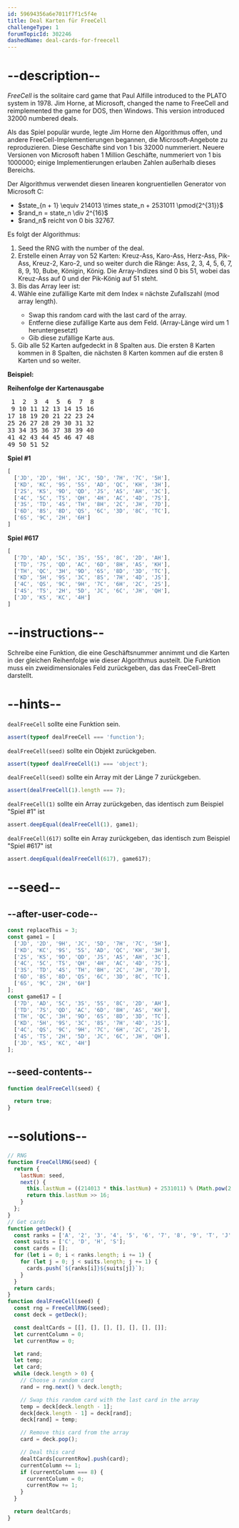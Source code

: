 ```yaml
---
id: 59694356a6e7011f7f1c5f4e
title: Deal Karten für FreeCell
challengeType: 1
forumTopicId: 302246
dashedName: deal-cards-for-freecell
---
```


# --description--

*FreeCell* is the solitaire card game that Paul Alfille introduced to the PLATO system in 1978. Jim Horne, at Microsoft, changed the name to FreeCell and reimplemented the game for DOS, then Windows. This version introduced 32000 numbered deals.

Als das Spiel populär wurde, legte Jim Horne den Algorithmus offen, und andere FreeCell-Implementierungen begannen, die Microsoft-Angebote zu reproduzieren. Diese Geschäfte sind von 1 bis 32000 nummeriert. Neuere Versionen von Microsoft haben 1 Million Geschäfte, nummeriert von 1 bis 1000000; einige Implementierungen erlauben Zahlen außerhalb dieses Bereichs.

Der Algorithmus verwendet diesen linearen kongruentiellen Generator von Microsoft C:

<ul>
  <li>$state_{n + 1} \equiv 214013 \times state_n + 2531011 \pmod{2^{31}}$</li>
  <li>$rand_n = state_n \div 2^{16}$</li>
  <li>$rand_n$ reicht von 0 bis 32767.</li>
</ul>

Es folgt der Algorithmus:

<ol>
  <li>Seed the RNG with the number of the deal.
  </li><li>Erstelle einen Array von 52 Karten: Kreuz-Ass, Karo-Ass, Herz-Ass, Pik-Ass, Kreuz-2, Karo-2, und so weiter durch die Ränge: Ass, 2, 3, 4, 5, 6, 7, 8, 9, 10, Bube, Königin, König. Die Array-Indizes sind 0 bis 51, wobei das Kreuz-Ass auf 0 und der Pik-König auf 51 steht.</li>
  <li>Bis das Array leer ist:</li>
  <li>Wähle eine zufällige Karte mit dem Index ≡ nächste Zufallszahl (mod array length).</li>
    <ul>
      <li>Swap this random card with the last card of the array.</li>
      <li>Entferne diese zufällige Karte aus dem Feld. (Array-Länge wird um 1 heruntergesetzt)</li>
      <li>Gib diese zufällige Karte aus.</li>
    </ul>
  <li>Gib alle 52 Karten aufgedeckt in 8 Spalten aus. Die ersten 8 Karten kommen in 8 Spalten, die nächsten 8 Karten kommen auf die ersten 8 Karten und so weiter.</li>
</ol>

**Beispiel:**

**Reihenfolge der Kartenausgabe**

<pre> 1  2  3  4  5  6  7  8
 9 10 11 12 13 14 15 16
17 18 19 20 21 22 23 24
25 26 27 28 29 30 31 32
33 34 35 36 37 38 39 40
41 42 43 44 45 46 47 48
49 50 51 52</pre>

**Spiel #1**

```js
[
  ['JD', '2D', '9H', 'JC', '5D', '7H', '7C', '5H'],
  ['KD', 'KC', '9S', '5S', 'AD', 'QC', 'KH', '3H'],
  ['2S', 'KS', '9D', 'QD', 'JS', 'AS', 'AH', '3C'],
  ['4C', '5C', 'TS', 'QH', '4H', 'AC', '4D', '7S'],
  ['3S', 'TD', '4S', 'TH', '8H', '2C', 'JH', '7D'],
  ['6D', '8S', '8D', 'QS', '6C', '3D', '8C', 'TC'],
  ['6S', '9C', '2H', '6H']
]
```

**Spiel #617**

```js
[
  ['7D', 'AD', '5C', '3S', '5S', '8C', '2D', 'AH'],
  ['TD', '7S', 'QD', 'AC', '6D', '8H', 'AS', 'KH'],
  ['TH', 'QC', '3H', '9D', '6S', '8D', '3D', 'TC'],
  ['KD', '5H', '9S', '3C', '8S', '7H', '4D', 'JS'],
  ['4C', 'QS', '9C', '9H', '7C', '6H', '2C', '2S'],
  ['4S', 'TS', '2H', '5D', 'JC', '6C', 'JH', 'QH'],
  ['JD', 'KS', 'KC', '4H']
]
```

# --instructions--

Schreibe eine Funktion, die eine Geschäftsnummer annimmt und die Karten in der gleichen Reihenfolge wie dieser Algorithmus austeilt. Die Funktion muss ein zweidimensionales Feld zurückgeben, das das FreeCell-Brett darstellt.

# --hints--

`dealFreeCell` sollte eine Funktion sein.

```js
assert(typeof dealFreeCell === 'function');
```

`dealFreeCell(seed)` sollte ein Objekt zurückgeben.

```js
assert(typeof dealFreeCell(1) === 'object');
```

`dealFreeCell(seed)` sollte ein Array mit der Länge 7 zurückgeben.

```js
assert(dealFreeCell(1).length === 7);
```

`dealFreeCell(1)` sollte ein Array zurückgeben, das identisch zum Beispiel "Spiel #1" ist

```js
assert.deepEqual(dealFreeCell(1), game1);
```

`dealFreeCell(617)` sollte ein Array zurückgeben, das identisch zum Beispiel "Spiel #617" ist

```js
assert.deepEqual(dealFreeCell(617), game617);
```

# --seed--

## --after-user-code--

```js
const replaceThis = 3;
const game1 = [
  ['JD', '2D', '9H', 'JC', '5D', '7H', '7C', '5H'],
  ['KD', 'KC', '9S', '5S', 'AD', 'QC', 'KH', '3H'],
  ['2S', 'KS', '9D', 'QD', 'JS', 'AS', 'AH', '3C'],
  ['4C', '5C', 'TS', 'QH', '4H', 'AC', '4D', '7S'],
  ['3S', 'TD', '4S', 'TH', '8H', '2C', 'JH', '7D'],
  ['6D', '8S', '8D', 'QS', '6C', '3D', '8C', 'TC'],
  ['6S', '9C', '2H', '6H']
];
const game617 = [
  ['7D', 'AD', '5C', '3S', '5S', '8C', '2D', 'AH'],
  ['TD', '7S', 'QD', 'AC', '6D', '8H', 'AS', 'KH'],
  ['TH', 'QC', '3H', '9D', '6S', '8D', '3D', 'TC'],
  ['KD', '5H', '9S', '3C', '8S', '7H', '4D', 'JS'],
  ['4C', 'QS', '9C', '9H', '7C', '6H', '2C', '2S'],
  ['4S', 'TS', '2H', '5D', 'JC', '6C', 'JH', 'QH'],
  ['JD', 'KS', 'KC', '4H']
];
```

## --seed-contents--

```js
function dealFreeCell(seed) {

  return true;
}
```

# --solutions--

```js
// RNG
function FreeCellRNG(seed) {
  return {
    lastNum: seed,
    next() {
      this.lastNum = ((214013 * this.lastNum) + 2531011) % (Math.pow(2, 31));
      return this.lastNum >> 16;
    }
  };
}
// Get cards
function getDeck() {
  const ranks = ['A', '2', '3', '4', '5', '6', '7', '8', '9', 'T', 'J', 'Q', 'K'];
  const suits = ['C', 'D', 'H', 'S'];
  const cards = [];
  for (let i = 0; i < ranks.length; i += 1) {
    for (let j = 0; j < suits.length; j += 1) {
      cards.push(`${ranks[i]}${suits[j]}`);
    }
  }
  return cards;
}
function dealFreeCell(seed) {
  const rng = FreeCellRNG(seed);
  const deck = getDeck();

  const dealtCards = [[], [], [], [], [], [], []];
  let currentColumn = 0;
  let currentRow = 0;

  let rand;
  let temp;
  let card;
  while (deck.length > 0) {
    // Choose a random card
    rand = rng.next() % deck.length;

    // Swap this random card with the last card in the array
    temp = deck[deck.length - 1];
    deck[deck.length - 1] = deck[rand];
    deck[rand] = temp;

    // Remove this card from the array
    card = deck.pop();

    // Deal this card
    dealtCards[currentRow].push(card);
    currentColumn += 1;
    if (currentColumn === 8) {
      currentColumn = 0;
      currentRow += 1;
    }
  }

  return dealtCards;
}
```
